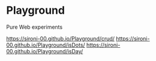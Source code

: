 # Playground
Pure Web experiments

https://sironi-00.github.io/Playground/crud/
https://sironi-00.github.io/Playground/isDots/
https://sironi-00.github.io/Playground/isDay/
